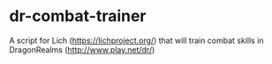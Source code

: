 # dr-combat-trainer
A script for Lich (https://lichproject.org/) that will train combat skills in DragonRealms (http://www.play.net/dr/)
